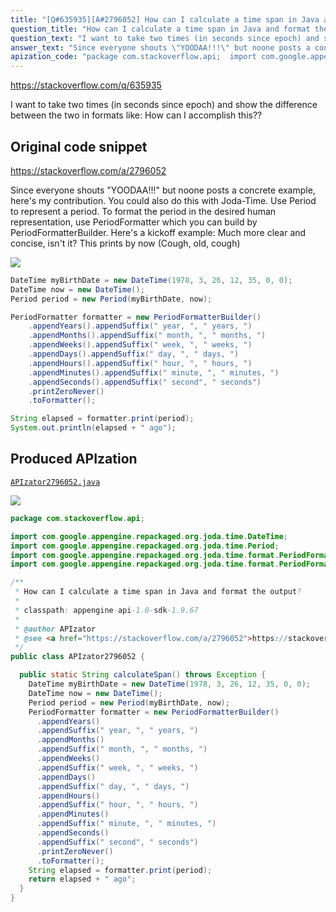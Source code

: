```yaml
---
title: "[Q#635935][A#2796052] How can I calculate a time span in Java and format the output?"
question_title: "How can I calculate a time span in Java and format the output?"
question_text: "I want to take two times (in seconds since epoch) and show the difference between the two in formats like: How can I accomplish this??"
answer_text: "Since everyone shouts \"YOODAA!!!\" but noone posts a concrete example, here's my contribution. You could also do this with Joda-Time. Use Period to represent a period. To format the period in the desired human representation, use PeriodFormatter which you can build by PeriodFormatterBuilder. Here's a kickoff example: Much more clear and concise, isn't it? This prints by now (Cough, old, cough)"
apization_code: "package com.stackoverflow.api;  import com.google.appengine.repackaged.org.joda.time.DateTime; import com.google.appengine.repackaged.org.joda.time.Period; import com.google.appengine.repackaged.org.joda.time.format.PeriodFormatter; import com.google.appengine.repackaged.org.joda.time.format.PeriodFormatterBuilder;  /**  * How can I calculate a time span in Java and format the output?  *  * classpath: appengine-api-1.0-sdk-1.9.67  *  * @author APIzator  * @see <a href=\"https://stackoverflow.com/a/2796052\">https://stackoverflow.com/a/2796052</a>  */ public class APIzator2796052 {    public static String calculateSpan() throws Exception {     DateTime myBirthDate = new DateTime(1978, 3, 26, 12, 35, 0, 0);     DateTime now = new DateTime();     Period period = new Period(myBirthDate, now);     PeriodFormatter formatter = new PeriodFormatterBuilder()       .appendYears()       .appendSuffix(\" year, \", \" years, \")       .appendMonths()       .appendSuffix(\" month, \", \" months, \")       .appendWeeks()       .appendSuffix(\" week, \", \" weeks, \")       .appendDays()       .appendSuffix(\" day, \", \" days, \")       .appendHours()       .appendSuffix(\" hour, \", \" hours, \")       .appendMinutes()       .appendSuffix(\" minute, \", \" minutes, \")       .appendSeconds()       .appendSuffix(\" second\", \" seconds\")       .printZeroNever()       .toFormatter();     String elapsed = formatter.print(period);     return elapsed + \" ago\";   } }"
---
```


https://stackoverflow.com/q/635935

I want to take two times (in seconds since epoch) and show the difference between the two in formats like:
How can I accomplish this??



## Original code snippet

https://stackoverflow.com/a/2796052

Since everyone shouts &quot;YOODAA!!!&quot; but noone posts a concrete example, here&#x27;s my contribution.
You could also do this with Joda-Time. Use Period to represent a period. To format the period in the desired human representation, use PeriodFormatter which you can build by PeriodFormatterBuilder.
Here&#x27;s a kickoff example:
Much more clear and concise, isn&#x27;t it?
This prints by now
(Cough, old, cough)

<div class="code-logo"><img src="/stackoverflow.png" /></div>

```java
DateTime myBirthDate = new DateTime(1978, 3, 26, 12, 35, 0, 0);
DateTime now = new DateTime();
Period period = new Period(myBirthDate, now);

PeriodFormatter formatter = new PeriodFormatterBuilder()
    .appendYears().appendSuffix(" year, ", " years, ")
    .appendMonths().appendSuffix(" month, ", " months, ")
    .appendWeeks().appendSuffix(" week, ", " weeks, ")
    .appendDays().appendSuffix(" day, ", " days, ")
    .appendHours().appendSuffix(" hour, ", " hours, ")
    .appendMinutes().appendSuffix(" minute, ", " minutes, ")
    .appendSeconds().appendSuffix(" second", " seconds")
    .printZeroNever()
    .toFormatter();

String elapsed = formatter.print(period);
System.out.println(elapsed + " ago");
```

## Produced APIzation

[`APIzator2796052.java`](https://github.com/pasqualesalza/apization-temp/raw/main/data/search/APIzator2796052.java)

<div class="code-logo"><img src="/apizator.png" /></div>

```java
package com.stackoverflow.api;

import com.google.appengine.repackaged.org.joda.time.DateTime;
import com.google.appengine.repackaged.org.joda.time.Period;
import com.google.appengine.repackaged.org.joda.time.format.PeriodFormatter;
import com.google.appengine.repackaged.org.joda.time.format.PeriodFormatterBuilder;

/**
 * How can I calculate a time span in Java and format the output?
 *
 * classpath: appengine-api-1.0-sdk-1.9.67
 *
 * @author APIzator
 * @see <a href="https://stackoverflow.com/a/2796052">https://stackoverflow.com/a/2796052</a>
 */
public class APIzator2796052 {

  public static String calculateSpan() throws Exception {
    DateTime myBirthDate = new DateTime(1978, 3, 26, 12, 35, 0, 0);
    DateTime now = new DateTime();
    Period period = new Period(myBirthDate, now);
    PeriodFormatter formatter = new PeriodFormatterBuilder()
      .appendYears()
      .appendSuffix(" year, ", " years, ")
      .appendMonths()
      .appendSuffix(" month, ", " months, ")
      .appendWeeks()
      .appendSuffix(" week, ", " weeks, ")
      .appendDays()
      .appendSuffix(" day, ", " days, ")
      .appendHours()
      .appendSuffix(" hour, ", " hours, ")
      .appendMinutes()
      .appendSuffix(" minute, ", " minutes, ")
      .appendSeconds()
      .appendSuffix(" second", " seconds")
      .printZeroNever()
      .toFormatter();
    String elapsed = formatter.print(period);
    return elapsed + " ago";
  }
}

```